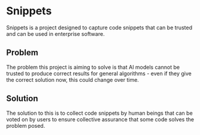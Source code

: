 # Snippets
Snippets is a project designed to capture code snippets that can be trusted and 
can be used in enterprise software.

## Problem
The problem this project is aiming to solve is that AI models cannot be trusted to
produce correct results for general algorithms - even if they give the correct
solution now, this could change over time.

## Solution
The solution to this is to collect code snippets by human beings that can be voted
on by users to ensure collective assurance that some code solves the problem posed.

